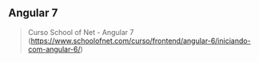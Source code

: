 ## Angular 7

> Curso School of Net - Angular 7 (https://www.schoolofnet.com/curso/frontend/angular-6/iniciando-com-angular-6/)
